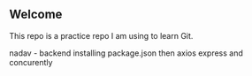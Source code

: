 Welcome
-------------------------------
This repo is a practice repo I am using to learn Git.

nadav - backend installing package.json then axios express and concurently